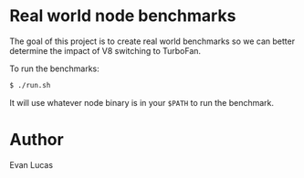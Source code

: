 # Real world node benchmarks

The goal of this project is to create real world benchmarks so we can better
determine the impact of V8 switching to TurboFan.

To run the benchmarks:

```bash
$ ./run.sh
```

It will use whatever node binary is in your `$PATH` to run the benchmark.

# Author

Evan Lucas
